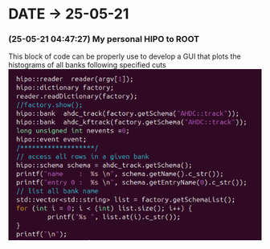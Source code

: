 # DATE → 25-05-21

### (25-05-21 04:47:27) My personal HIPO to ROOT 
This block of code can be properly use to develop a GUI that plots the histograms of all banks following specified cuts 
![25-05-21-04-47-27.png](./img/25-05-21/25-05-21-04-47-27.png) 


